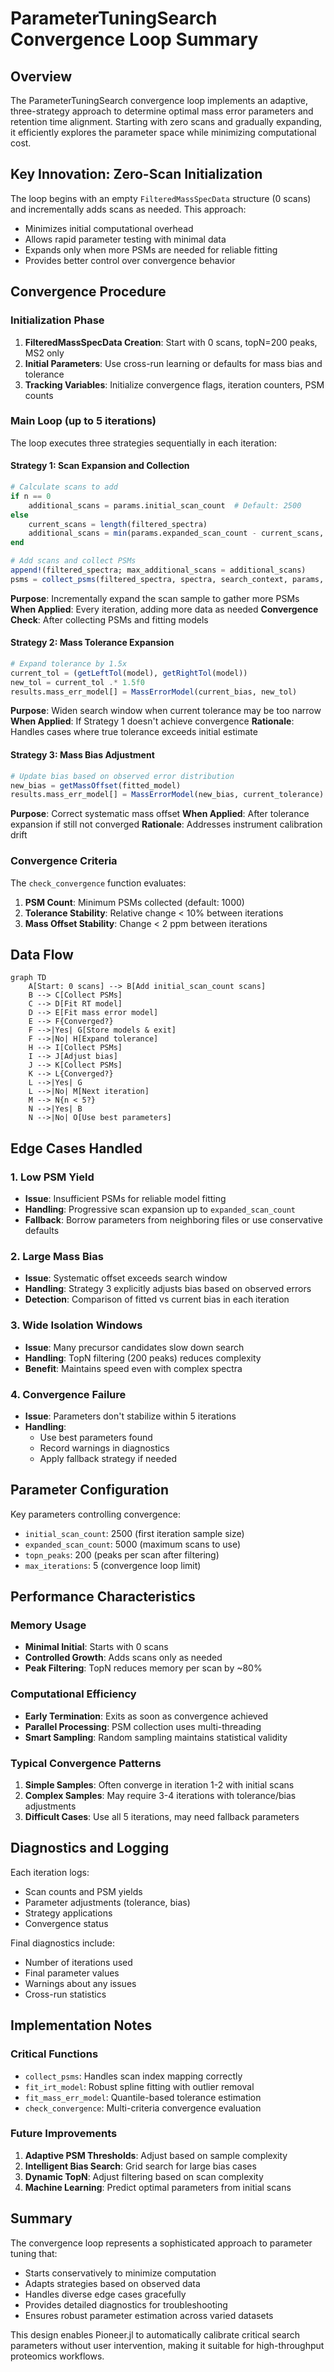 # ParameterTuningSearch Convergence Loop Summary

## Overview

The ParameterTuningSearch convergence loop implements an adaptive, three-strategy approach to determine optimal mass error parameters and retention time alignment. Starting with zero scans and gradually expanding, it efficiently explores the parameter space while minimizing computational cost.

## Key Innovation: Zero-Scan Initialization

The loop begins with an empty `FilteredMassSpecData` structure (0 scans) and incrementally adds scans as needed. This approach:
- Minimizes initial computational overhead
- Allows rapid parameter testing with minimal data
- Expands only when more PSMs are needed for reliable fitting
- Provides better control over convergence behavior

## Convergence Procedure

### Initialization Phase
1. **FilteredMassSpecData Creation**: Start with 0 scans, topN=200 peaks, MS2 only
2. **Initial Parameters**: Use cross-run learning or defaults for mass bias and tolerance
3. **Tracking Variables**: Initialize convergence flags, iteration counters, PSM counts

### Main Loop (up to 5 iterations)

The loop executes three strategies sequentially in each iteration:

#### Strategy 1: Scan Expansion and Collection
```julia
# Calculate scans to add
if n == 0
    additional_scans = params.initial_scan_count  # Default: 2500
else
    current_scans = length(filtered_spectra)
    additional_scans = min(params.expanded_scan_count - current_scans, 2500)
end

# Add scans and collect PSMs
append!(filtered_spectra; max_additional_scans = additional_scans)
psms = collect_psms(filtered_spectra, spectra, search_context, params, ms_file_idx)
```

**Purpose**: Incrementally expand the scan sample to gather more PSMs
**When Applied**: Every iteration, adding more data as needed
**Convergence Check**: After collecting PSMs and fitting models

#### Strategy 2: Mass Tolerance Expansion
```julia
# Expand tolerance by 1.5x
current_tol = (getLeftTol(model), getRightTol(model))
new_tol = current_tol .* 1.5f0
results.mass_err_model[] = MassErrorModel(current_bias, new_tol)
```

**Purpose**: Widen search window when current tolerance may be too narrow
**When Applied**: If Strategy 1 doesn't achieve convergence
**Rationale**: Handles cases where true tolerance exceeds initial estimate

#### Strategy 3: Mass Bias Adjustment
```julia
# Update bias based on observed error distribution
new_bias = getMassOffset(fitted_model)
results.mass_err_model[] = MassErrorModel(new_bias, current_tolerance)
```

**Purpose**: Correct systematic mass offset
**When Applied**: After tolerance expansion if still not converged
**Rationale**: Addresses instrument calibration drift

### Convergence Criteria

The `check_convergence` function evaluates:
1. **PSM Count**: Minimum PSMs collected (default: 1000)
2. **Tolerance Stability**: Relative change < 10% between iterations
3. **Mass Offset Stability**: Change < 2 ppm between iterations

## Data Flow

```mermaid
graph TD
    A[Start: 0 scans] --> B[Add initial_scan_count scans]
    B --> C[Collect PSMs]
    C --> D[Fit RT model]
    D --> E[Fit mass error model]
    E --> F{Converged?}
    F -->|Yes| G[Store models & exit]
    F -->|No| H[Expand tolerance]
    H --> I[Collect PSMs]
    I --> J[Adjust bias]
    J --> K[Collect PSMs]
    K --> L{Converged?}
    L -->|Yes| G
    L -->|No| M[Next iteration]
    M --> N{n < 5?}
    N -->|Yes| B
    N -->|No| O[Use best parameters]
```

## Edge Cases Handled

### 1. Low PSM Yield
- **Issue**: Insufficient PSMs for reliable model fitting
- **Handling**: Progressive scan expansion up to `expanded_scan_count`
- **Fallback**: Borrow parameters from neighboring files or use conservative defaults

### 2. Large Mass Bias
- **Issue**: Systematic offset exceeds search window
- **Handling**: Strategy 3 explicitly adjusts bias based on observed errors
- **Detection**: Comparison of fitted vs current bias in each iteration

### 3. Wide Isolation Windows
- **Issue**: Many precursor candidates slow down search
- **Handling**: TopN filtering (200 peaks) reduces complexity
- **Benefit**: Maintains speed even with complex spectra

### 4. Convergence Failure
- **Issue**: Parameters don't stabilize within 5 iterations
- **Handling**: 
  - Use best parameters found
  - Record warnings in diagnostics
  - Apply fallback strategy if needed

## Parameter Configuration

Key parameters controlling convergence:
- `initial_scan_count`: 2500 (first iteration sample size)
- `expanded_scan_count`: 5000 (maximum scans to use)
- `topn_peaks`: 200 (peaks per scan after filtering)
- `max_iterations`: 5 (convergence loop limit)

## Performance Characteristics

### Memory Usage
- **Minimal Initial**: Starts with 0 scans
- **Controlled Growth**: Adds scans only as needed
- **Peak Filtering**: TopN reduces memory per scan by ~80%

### Computational Efficiency
- **Early Termination**: Exits as soon as convergence achieved
- **Parallel Processing**: PSM collection uses multi-threading
- **Smart Sampling**: Random sampling maintains statistical validity

### Typical Convergence Patterns
1. **Simple Samples**: Often converge in iteration 1-2 with initial scans
2. **Complex Samples**: May require 3-4 iterations with tolerance/bias adjustments
3. **Difficult Cases**: Use all 5 iterations, may need fallback parameters

## Diagnostics and Logging

Each iteration logs:
- Scan counts and PSM yields
- Parameter adjustments (tolerance, bias)
- Strategy applications
- Convergence status

Final diagnostics include:
- Number of iterations used
- Final parameter values
- Warnings about any issues
- Cross-run statistics

## Implementation Notes

### Critical Functions
- `collect_psms`: Handles scan index mapping correctly
- `fit_irt_model`: Robust spline fitting with outlier removal
- `fit_mass_err_model`: Quantile-based tolerance estimation
- `check_convergence`: Multi-criteria convergence evaluation

### Future Improvements
1. **Adaptive PSM Thresholds**: Adjust based on sample complexity
2. **Intelligent Bias Search**: Grid search for large bias cases
3. **Dynamic TopN**: Adjust filtering based on scan complexity
4. **Machine Learning**: Predict optimal parameters from initial scans

## Summary

The convergence loop represents a sophisticated approach to parameter tuning that:
- Starts conservatively to minimize computation
- Adapts strategies based on observed data
- Handles diverse edge cases gracefully
- Provides detailed diagnostics for troubleshooting
- Ensures robust parameter estimation across varied datasets

This design enables Pioneer.jl to automatically calibrate critical search parameters without user intervention, making it suitable for high-throughput proteomics workflows.